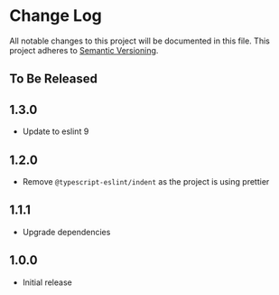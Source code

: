 # Change Log

All notable changes to this project will be documented in this file.
This project adheres to [Semantic Versioning](http://semver.org/).

## To Be Released

## 1.3.0

- Update to eslint 9

## 1.2.0

- Remove `@typescript-eslint/indent` as the project is using prettier

## 1.1.1

- Upgrade dependencies

## 1.0.0

- Initial release
